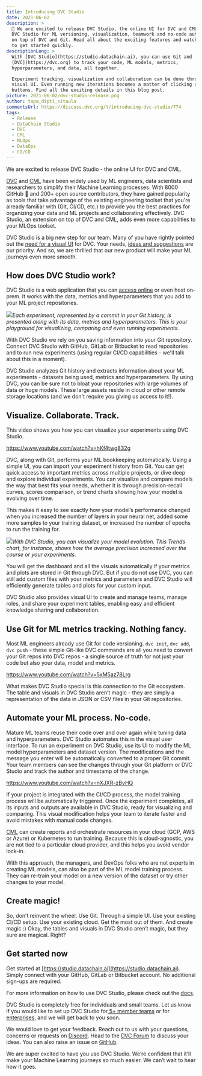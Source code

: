 ```yaml
---
title: Introducing DVC Studio
date: 2021-06-02
description: >
  🚀 We are excited to release DVC Studio, the online UI for DVC and CML. Use
  DVC Studio for ML versioning, visualization, teamwork and no-code automation
  on top of DVC and Git. Read all about the exciting features and watch videos
  to get started quickly.
descriptionLong: >
  With [DVC Studio](https://studio.datachain.ai), you can use Git and
  [DVC](https://dvc.org) to track your code, ML models, metrics,
  hyperparameters, and data, all together.

  Experiment tracking, visualization and collaboration can be done through a
  visual UI. Even running new iterations becomes a matter of clicking a few
  buttons. Find all the exciting details in this blog post.
picture: 2021-06-02/dvc-studio-release.png
author: tapa_dipti_sitaula
commentsUrl: https://discuss.dvc.org/t/introducing-dvc-studio/774
tags:
  - Release
  - DataChain Studio
  - DVC
  - CML
  - MLOps
  - DataOps
  - CI/CD
---
```


We are excited to release DVC Studio - the online UI for DVC and CML.

[DVC](https://dvc.org) and [CML](https://cml.dev) have been widely used by ML
engineers, data scientists and researchers to simplify their Machine Learning
processes. With 8000 GitHub 🌟 and 200+ open source contributors, they have
gained popularity as tools that take advantage of the existing engineering
toolset that you're already familiar with (Git, CI/CD, etc.) to provide you the
best practices for organizing your data and ML projects and collaborating
effectively. DVC Studio, an extension on top of DVC and CML, adds even more
capabilities to your MLOps toolset.

DVC Studio is a big new step for our team. Many of you have rightly pointed out
the [need for a visual UI](https://github.com/iterative/dvc/issues/1074) for
DVC. Your needs,
[ideas and suggestions](https://github.com/iterative/dvc/discussions/5941) are
our priority. And so, we are thrilled that our new product will make your ML
journeys even more smooth.

## How does DVC Studio work?

DVC Studio is a web application that you can
[access online](https://studio.datachain.ai/) or even host on-prem. It works
with the data, metrics and hyperparameters that you add to your ML project
repositories.

![](../uploads/images/2021-06-02/dvc-studio-view.png)_Each experiment,
represented by a commit in your Git history, is presented along with its data,
metrics and hyperparameters. This is your playground for visualizing, comparing
and even running experiments._

With DVC Studio we rely on you saving information into your Git repository.
Connect DVC Studio with GitHub, GitLab or Bitbucket to read repositories and to
run new experiments (using regular CI/CD capabilities - we'll talk about this in
a moment).

DVC Studio analyzes Git history and extracts information about your ML
experiments - datasets being used, metrics and hyperparameters. By using DVC,
you can be sure not to bloat your repositories with large volumes of data or
huge models. These large assets reside in cloud or other remote storage
locations (and we don't require you giving us access to it!).

## Visualize. Collaborate. Track.

This video shows you how you can visualize your experiments using DVC Studio.

https://www.youtube.com/watch?v=hKf4twg832g

DVC, along with Git, performs your ML bookkeeping automatically. Using a simple
UI, you can import your experiment history from Git. You can get quick access to
important metrics across multiple projects, or dive deep and explore individual
experiments. You can visualize and compare models the way that best fits your
needs, whether it is through precision-recall curves, scores comparison, or
trend charts showing how your model is evolving over time.

This makes it easy to see exactly how your model’s performance changed when you
increased the number of layers in your neural net, added some more samples to
your training dataset, or increased the number of epochs to run the training
for.

![](../uploads/images/2021-06-02/trends-chart.png)_With DVC Studio, you can
visualize your model evolution. This Trends chart, for instance, shows how the
average precision increased over the course or your experiments._

You will get the dashboard and all the visuals automatically if your metrics and
plots are stored in Git through DVC. But if you do not use DVC, you can still
add custom files with your metrics and parameters and DVC Studio will
efficiently generate tables and plots for your custom input.

DVC Studio also provides visual UI to create and manage teams, manage roles, and
share your experiment tables, enabling easy and efficient knowledge sharing and
collaboration.

## Use Git for ML metrics tracking. Nothing fancy.

Most ML engineers already use Git for code versioning. `dvc init`, `dvc add`,
`dvc push` - these simple Git-like DVC commands are all you need to convert your
Git repos into DVC repos - a single source of truth for not just your code but
also your data, model and metrics.

https://www.youtube.com/watch?v=5xM5az78Lrg

What makes DVC Studio special is this connection to the Git ecosystem. The table
and visuals in DVC Studio aren’t magic - they are simply a representation of the
data in JSON or CSV files in your Git repositories.

## Automate your ML process. No-code.

Mature ML teams reuse their code over and over again while tuning data and
hyperparameters. DVC Studio automates this in the visual user interface. To run
an experiment on DVC Studio, use its UI to modify the ML model hyperparameters
and dataset version. The modifications and the message you enter will be
automatically converted to a proper Git commit. Your team members can see the
changes through your Git platform or DVC Studio and track the author and
timestamp of the change.

https://www.youtube.com/watch?v=nXJXR-zBvHQ

If your project is integrated with the CI/CD process, the model training process
will be automatically triggered. Once the experiment completes, all its inputs
and outputs are available in DVC Studio, ready for visualizing and comparing.
This visual modification helps your team to iterate faster and avoid mistakes
with manual code changes.

[CML](https://cml.dev/) can create reports and orchestrate resources in your
cloud (GCP, AWS or Azure) or Kubernetes to run training. Because this is
cloud-agnostic, you are not tied to a particular cloud provider, and this helps
you avoid vendor lock-in.

With this approach, the managers, and DevOps folks who are not experts in
creating ML models, can also be part of the ML model training process. They can
re-train your model on a new version of the dataset or try other changes to your
model.

## Create magic!

So, don’t reinvent the wheel. Use Git. Through a simple UI. Use your existing
CI/CD setup. Use your existing cloud. Get the most out of them. And create magic
:) Okay, the tables and visuals in DVC Studio aren’t magic, but they sure are
magical. Right?

## Get started now

Get started at [https://studio.datachain.ai](https://studio.datachain.ai).
Simply connect with your GitHub, GitLab or Bitbucket account. No additional
sign-ups are required.

For more information on how to use DVC Studio, please check out the
[docs](https://dvc.org/doc/studio).

DVC Studio is completely free for individuals and small teams. Let us know if
you would like to set up DVC Studio
for[ 5+ member teams](https://form.typeform.com/to/nydf3Oys?typeform-medium=embed-snippet)
or for
[enterprises](https://form.typeform.com/to/bd9lTEt9?typeform-medium=embed-snippet),
and we will get back to you soon.

We would love to get your feedback. Reach out to us with your questions,
concerns or requests on [Discord](https://discord.com/invite/dvwXA2N). Head to
the [DVC Forum](https://discuss.dvc.org/) to discuss your ideas. You can also
raise an issue on [GitHub](https://github.com/iterative/studio-support).

We are super excited to have you use DVC Studio. We’re confident that it’ll make
your Machine Learning journeys so much easier. We can’t wait to hear how it
goes.
